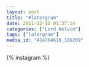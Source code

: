 ```yaml
---
layout: post
title: "#latergram"
date: 2011-12-12 01:37:14
categories: ["Lord Kelvin"]
tags: ["latergram"]
media_id: "414764618_326209"
---
```


{% instagram %}
